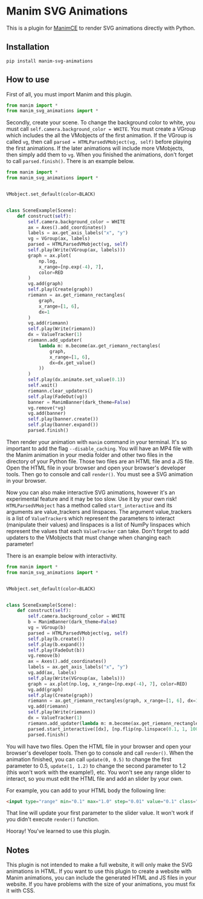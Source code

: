 # Manim SVG Animations

This is a plugin for [ManimCE](https://www.manim.community/) to render SVG animations directly with Python.

## Installation
`pip install manim-svg-animations`

## How to use
First of all, you must import Manim and this plugin.
```python
from manim import *
from manim_svg_animations import *
```

Secondly, create your scene. To change the background color to white, you must call `self.camera.background_color = WHITE`. You must create a VGroup which includes the all the VMobjects of the first animation. If the VGroup is called `vg`, then call `parsed = HTMLParsedVMobject(vg, self)` before playing the first animations. If the later animations will include more VMobjects, then simply add them to `vg`. When you finished the animations, don't forget to call `parsed.finish()`. There is an example below.
```python
from manim import *
from manim_svg_animations import *


VMobject.set_default(color=BLACK)


class SceneExample(Scene):
    def construct(self):
        self.camera.background_color = WHITE
        ax = Axes().add_coordinates()
        labels = ax.get_axis_labels("x", "y")
        vg = VGroup(ax, labels)
        parsed = HTMLParsedVMobject(vg, self)
        self.play(Write(VGroup(ax, labels)))
        graph = ax.plot(
            np.log,
            x_range=[np.exp(-4), 7],
            color=RED
        )
        vg.add(graph)
        self.play(Create(graph))
        riemann = ax.get_riemann_rectangles(
            graph,
            x_range=[1, 6],
            dx=1
        )
        vg.add(riemann)
        self.play(Write(riemann))
        dx = ValueTracker(1)
        riemann.add_updater(
            lambda m: m.become(ax.get_riemann_rectangles(
                graph,
                x_range=[1, 6],
                dx=dx.get_value()
            ))
        )
        self.play(dx.animate.set_value(0.1))
        self.wait()
        riemann.clear_updaters()
        self.play(FadeOut(vg))
        banner = ManimBanner(dark_theme=False)
        vg.remove(*vg)
        vg.add(banner)
        self.play(banner.create())
        self.play(banner.expand())
        parsed.finish()
```
Then render your animation with `manim` command in your terminal. It's so important to add the flag `--disable_caching`. You will have an MP4 file with the Manim animation in your media folder and other two files in the directory of your Python file. Those two files are an HTML file and a JS file. Open the HTML file in your browser and open your browser's developer tools. Then go to console and call `render()`. You must see a SVG animation in your browser.

Now you can also make interactive SVG animations, however it's an experimental feature and it may be too slow. Use it by your own risk! `HTMLParsedVMobject` has a method called `start_interactive` and its arguments are value_trackers and linspaces. The argument value_trackers is a list of `ValueTracker`s which represent the parameters to interact (manipulate their values) and linspaces is a list of NumPy linspaces which represent the values that each `ValueTracker` can take. Don't forget to add updaters to the VMobjects that must change when changing each parameter!

There is an example below with interactivity.

```python
from manim import *
from manim_svg_animations import *


VMobject.set_default(color=BLACK)


class SceneExample(Scene):
    def construct(self):
        self.camera.background_color = WHITE
        b = ManimBanner(dark_theme=False)
        vg = VGroup(b)
        parsed = HTMLParsedVMobject(vg, self)
        self.play(b.create())
        self.play(b.expand())
        self.play(FadeOut(b))
        vg.remove(b)
        ax = Axes().add_coordinates()
        labels = ax.get_axis_labels("x", "y")
        vg.add(ax, labels)
        self.play(Write(VGroup(ax, labels)))
        graph = ax.plot(np.log, x_range=[np.exp(-4), 7], color=RED)
        vg.add(graph)
        self.play(Create(graph))
        riemann = ax.get_riemann_rectangles(graph, x_range=[1, 6], dx=1)
        vg.add(riemann)
        self.play(Write(riemann))
        dx = ValueTracker(1)
        riemann.add_updater(lambda m: m.become(ax.get_riemann_rectangles(graph, x_range=[1, 6], dx=dx.get_value())))
        parsed.start_interactive([dx], [np.flip(np.linspace(0.1, 1, 100))])
        parsed.finish()
```
You will have two files. Open the HTML file in your browser and open your browser's developer tools. Then go to console and call `render()`. When the animation finished, you can call `update(0, 0.5)` to change the first parameter to 0.5, `update(1, 1.2)` to change the second parameter to 1.2 (this won't work with the example!), etc. You won't see any range slider to interact, so you must edit the HTML file and add an slider by your own.

For example, you can add to your HTML body the following line:
```html
<input type="range" min="0.1" max="1.0" step="0.01" value="0.1" class="slider" oninput="update(0, this.value)">
```
That line will update your first parameter to the slider value. It won't work if you didn't execute `render()` function.

Hooray! You've learned to use this plugin.

## Notes

This plugin is not intended to make a full website, it will only make the SVG animations in HTML. If you want to use this plugin to create a website with Manim animations, you can include the generated HTML and JS files in your website. If you have problems with the size of your animations, you must fix it with CSS.
